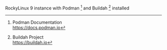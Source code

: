 
RockyLinux 9 instance with Podman [^KooQl] and Buildah [^Dpvsr] installed

[^KooQl]: Podman Documentation  
<https://docs.podman.io>

[^Dpvsr]: Buildah Project  
<https://buildah.io>
